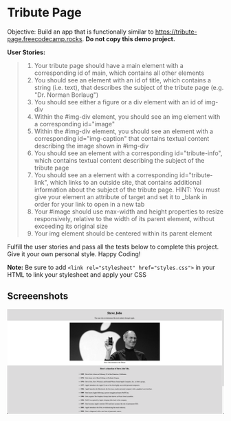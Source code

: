 # Tribute Page

Objective: Build an app that is functionally similar to https://tribute-page.freecodecamp.rocks. **Do not copy this demo project.**

**User Stories:**

>1. Your tribute page should have a main element with a corresponding id of main, which contains all other elements
>1. You should see an element with an id of title, which contains a string (i.e. text), that describes the subject of the tribute page (e.g. "Dr. Norman Borlaug")
>1. You should see either a figure or a div element with an id of img-div
>1. Within the #img-div element, you should see an img element with a corresponding id="image"
>1. Within the #img-div element, you should see an element with a corresponding id="img-caption" that contains textual content describing the image shown in #img-div
>1. You should see an element with a corresponding id="tribute-info", which contains textual content describing the subject of the tribute page
>1. You should see an a element with a corresponding id="tribute-link", which links to an outside site, that contains additional information about the subject of the tribute page. HINT: You must give your element an attribute of target and set it to _blank in order for your link to open in a new tab
>1. Your #image should use max-width and height properties to resize responsively, relative to the width of its parent element, without exceeding its original size
>1. Your img element should be centered within its parent element

Fulfill the user stories and pass all the tests below to complete this project. Give it your own personal style. Happy Coding!

**Note:** Be sure to add ```<link rel="stylesheet" href="styles.css">``` in your HTML to link your stylesheet and apply your CSS

## Screeenshots

<img src="https://github.com/scheuringtamas/freeCodeCamp/blob/main/Responsive_Web_Design/TributePage/TributePage.png" />
